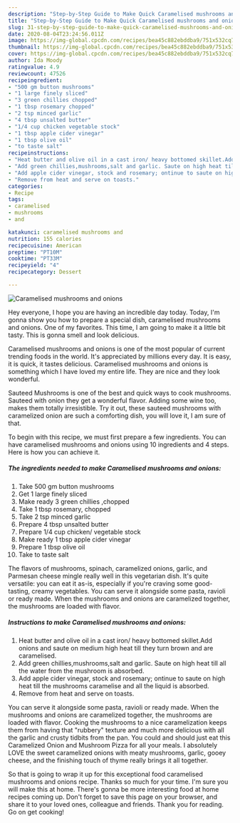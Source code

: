 ```yaml
---
description: "Step-by-Step Guide to Make Quick Caramelised mushrooms and onions"
title: "Step-by-Step Guide to Make Quick Caramelised mushrooms and onions"
slug: 31-step-by-step-guide-to-make-quick-caramelised-mushrooms-and-onions
date: 2020-08-04T23:24:56.011Z
image: https://img-global.cpcdn.com/recipes/bea45c882ebddba9/751x532cq70/caramelised-mushrooms-and-onions-recipe-main-photo.jpg
thumbnail: https://img-global.cpcdn.com/recipes/bea45c882ebddba9/751x532cq70/caramelised-mushrooms-and-onions-recipe-main-photo.jpg
cover: https://img-global.cpcdn.com/recipes/bea45c882ebddba9/751x532cq70/caramelised-mushrooms-and-onions-recipe-main-photo.jpg
author: Ida Moody
ratingvalue: 4.9
reviewcount: 47526
recipeingredient:
- "500 gm button mushrooms"
- "1 large finely sliced"
- "3 green chillies chopped"
- "1 tbsp rosemary chopped"
- "2 tsp minced garlic"
- "4 tbsp unsalted butter"
- "1/4 cup chicken vegetable stock"
- "1 tbsp apple cider vinegar"
- "1 tbsp olive oil"
- "to taste salt"
recipeinstructions:
- "Heat butter and olive oil in a cast iron/ heavy bottomed skillet.Add onions and saute on medium high heat till they turn brown and are caramelised."
- "Add green chillies,mushrooms,salt and garlic. Saute on high heat till all the water from the mushroom is absorbed."
- "Add apple cider vinegar, stock and rosemary; ontinue to saute on high heat till the mushrooms caramelise and all the liquid is absorbed."
- "Remove from heat and serve on toasts."
categories:
- Recipe
tags:
- caramelised
- mushrooms
- and

katakunci: caramelised mushrooms and 
nutrition: 155 calories
recipecuisine: American
preptime: "PT10M"
cooktime: "PT33M"
recipeyield: "4"
recipecategory: Dessert

---
```



![Caramelised mushrooms and onions](https://img-global.cpcdn.com/recipes/bea45c882ebddba9/751x532cq70/caramelised-mushrooms-and-onions-recipe-main-photo.jpg)

Hey everyone, I hope you are having an incredible day today. Today, I'm gonna show you how to prepare a special dish, caramelised mushrooms and onions. One of my favorites. This time, I am going to make it a little bit tasty. This is gonna smell and look delicious.

Caramelised mushrooms and onions is one of the most popular of current trending foods in the world. It's appreciated by millions every day. It is easy, it is quick, it tastes delicious. Caramelised mushrooms and onions is something which I have loved my entire life. They are nice and they look wonderful.

Sauteed Mushrooms is one of the best and quick ways to cook mushrooms. Sauteed with onion they get a wonderful flavor. Adding some wine too, makes them totally irresistible. Try it out, these sauteed mushrooms with caramelized onion are such a comforting dish, you will love it, I am sure of that.


To begin with this recipe, we must first prepare a few ingredients. You can have caramelised mushrooms and onions using 10 ingredients and 4 steps. Here is how you can achieve it.

<!--inarticleads1-->

##### The ingredients needed to make Caramelised mushrooms and onions:

1. Take 500 gm button mushrooms
1. Get 1 large finely sliced
1. Make ready 3 green chillies ,chopped
1. Take 1 tbsp rosemary, chopped
1. Take 2 tsp minced garlic
1. Prepare 4 tbsp unsalted butter
1. Prepare 1/4 cup chicken/ vegetable stock
1. Make ready 1 tbsp apple cider vinegar
1. Prepare 1 tbsp olive oil
1. Take to taste salt


The flavors of mushrooms, spinach, caramelized onions, garlic, and Parmesan cheese mingle really well in this vegetarian dish. It&#39;s quite versatile: you can eat it as-is, especially if you&#39;re craving some good-tasting, creamy vegetables. You can serve it alongside some pasta, ravioli or ready made. When the mushrooms and onions are caramelized together, the mushrooms are loaded with flavor. 

<!--inarticleads2-->

##### Instructions to make Caramelised mushrooms and onions:

1. Heat butter and olive oil in a cast iron/ heavy bottomed skillet.Add onions and saute on medium high heat till they turn brown and are caramelised.
1. Add green chillies,mushrooms,salt and garlic. Saute on high heat till all the water from the mushroom is absorbed.
1. Add apple cider vinegar, stock and rosemary; ontinue to saute on high heat till the mushrooms caramelise and all the liquid is absorbed.
1. Remove from heat and serve on toasts.


You can serve it alongside some pasta, ravioli or ready made. When the mushrooms and onions are caramelized together, the mushrooms are loaded with flavor. Cooking the mushrooms to a nice caramelization keeps them from having that &#34;rubbery&#34; texture and much more delicious with all the garlic and crusty tidbits from the pan. You could and should just eat this Caramelized Onion and Mushroom Pizza for all your meals. I absolutely LOVE the sweet caramelized onions with meaty mushrooms, garlic, gooey cheese, and the finishing touch of thyme really brings it all together. 

So that is going to wrap it up for this exceptional food caramelised mushrooms and onions recipe. Thanks so much for your time. I'm sure you will make this at home. There's gonna be more interesting food at home recipes coming up. Don't forget to save this page on your browser, and share it to your loved ones, colleague and friends. Thank you for reading. Go on get cooking!
